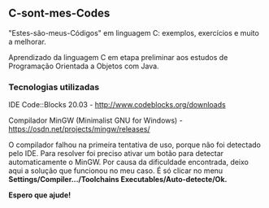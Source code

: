 ## C-sont-mes-Codes

"Estes-são-meus-Códigos" em linguagem C: exemplos, exercícios e muito a melhorar.

Aprendizado da linguagem C em etapa preliminar aos estudos de Programação Orientada a Objetos com Java.


### Tecnologias utilizadas

IDE Code::Blocks 20.03 - http://www.codeblocks.org/downloads

Compilador MinGW (Minimalist GNU for Windows) - https://osdn.net/projects/mingw/releases/


O compilador falhou na primeira tentativa de uso, porque não foi detectado pelo IDE.
Para resolver foi preciso ativar um botão para detectar automaticamente o MinGW. 
Por causa da dificuldade encontrada, deixo aqui a solução que funcionou no meu caso.
É só clicar no menu <b> Settings/Compiler.../Toolchains Executables/Auto-detecte/Ok.<b/>

Espero que ajude!




